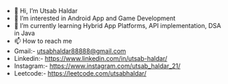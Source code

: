 - 👋 Hi, I’m Utsab Haldar
- 👀 I’m interested in Android App and Game Development
- 🌱 I’m currently learning Hybrid App Platforms, API implementation, DSA in Java
- 📫 How to reach me
- Gmail:- utsabhaldar88888@gmail.com
- Linkedin:- https://www.linkedin.com/in/utsab-haldar/
- Instagram:- https://www.instagram.com/utsab_haldar_21/
- Leetcode:- https://leetcode.com/utsabhaldar/

<!---
utsabhaldar/utsabhaldar is a ✨ special ✨ repository because its `README.md` (this file) appears on your GitHub profile.
You can click the Preview link to take a look at your changes.
--->
